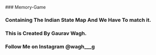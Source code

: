 ##﻿# Memory-Game
### Containing The Indian State Map And We Have To match it.

### This is Created By Gaurav Wagh.
### Follow Me on Instagram @wagh___g

